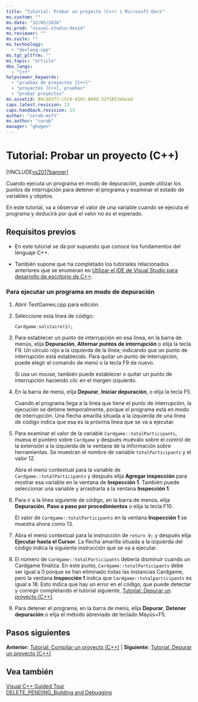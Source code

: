 ```yaml
---
title: "Tutorial: Probar un proyecto (C++) | Microsoft Docs"
ms.custom: ""
ms.date: "12/05/2016"
ms.prod: "visual-studio-dev14"
ms.reviewer: ""
ms.suite: ""
ms.technology: 
  - "devlang-cpp"
ms.tgt_pltfrm: ""
ms.topic: "article"
dev_langs: 
  - "C++"
helpviewer_keywords: 
  - "pruebas de proyectos [C++]"
  - "proyectos [C++], pruebas"
  - "probar proyectos"
ms.assetid: 88cdd377-c5c8-4201-889d-32f5653ebead
caps.latest.revision: 13
caps.handback.revision: 13
author: "corob-msft"
ms.author: "corob"
manager: "ghogen"
---
```

# Tutorial: Probar un proyecto (C++)
[!INCLUDE[vs2017banner](../assembler/inline/includes/vs2017banner.md)]

Cuando ejecuta un programa en modo de depuración, puede utilizar los puntos de interrupción para detener el programa y examinar el estado de variables y objetos.  
  
 En este tutorial, va a observar el valor de una variable cuando se ejecuta el programa y deducirá por qué el valor no es el esperado.  
  
## Requisitos previos  
  
-   En este tutorial se da por supuesto que conoce los fundamentos del lenguaje C\+\+.  
  
-   También supone que ha completado los tutoriales relacionados anteriores que se enumeran en [Utilizar el IDE de Visual Studio para desarrollo de escritorio de C\+\+](../ide/using-the-visual-studio-ide-for-cpp-desktop-development.md).  
  
### Para ejecutar un programa en modo de depuración  
  
1.  Abrir TestGames.cpp para edición.  
  
2.  Seleccione esta línea de código:  
  
     `Cardgame.solitaire(1);`  
  
3.  Para establecer un punto de interrupción en esa línea, en la barra de menús, elija **Depuración**, **Alternar puntos de interrupción** o elija la tecla F9.  Un círculo rojo a la izquierda de la línea; indicando que un punto de interrupción está establecido.  Para quitar un punto de interrupción, puede elegir el comando de menú o la tecla F9 de nuevo.  
  
     Si usa un mouse, también puede establecer o quitar un punto de interrupción haciendo clic en el margen izquierdo.  
  
4.  En la barra de menú, elija **Depurar**, **Iniciar depuración**, o elija la tecla F5.  
  
     Cuando el programa llega a la línea que tiene el punto de interrupción, la ejecución se detiene temporalmente, porque el programa está en modo de interrupción.  Una flecha amarilla situada a la izquierda de una línea de código indica que esa es la próxima línea que se va a ejecutar.  
  
5.  Para examinar el valor de la variable `Cardgame::totalParticipants`, mueva el puntero sobre `Cardgame` y después muévalo sobre el control de la extensión a la izquierda de la ventana de la información sobre herramientas.  Se muestran el nombre de variable `totalParticipants` y el valor 12.  
  
     Abra el menú contextual para la variable de `Cardgame::totalParticipants` y después elija **Agregar inspección** para mostrar esa variable en la ventana de **Inspección 1**.  También puede seleccionar una variable y arrastrarla a la ventana **Inspección 1**.  
  
6.  Para ir a la línea siguiente de código, en la barra de menús, elija **Depuración**, **Paso a paso por procedimientos** o elija la tecla F10.  
  
     El valor de `Cardgame::totalParticipants` en la ventana **Inspección 1** se muestra ahora como 13.  
  
7.  Abra el menú contextual para la instrucción de `return 0;` y después elija **Ejecutar hasta el Cursor**.  La flecha amarilla situada a la izquierda del código indica la siguiente instrucción que se va a ejecutar.  
  
8.  El número de `Cardgame::totalParticipants` debería disminuir cuando un Cardgame finaliza.  En este punto, `Cardgame::totalParticipants` debe ser igual a 0 porque se han eliminado todas las instancias Cardgame, pero la ventana **Inspección 1** indica que `Cardgame::totalparticipants` es igual a 18.  Esto indica que hay un error en el código, que puede detectar y corregir completando el tutorial siguiente, [Tutorial: Depurar un proyecto \(C\+\+\)](../ide/walkthrough-debugging-a-project-cpp.md).  
  
9. Para detener el programa, en la barra de menú, elija **Depurar**, **Detener depuración** o elija el método abreviado de teclado Mayús\+F5.  
  
## Pasos siguientes  
 **Anterior:** [Tutorial: Compilar un proyecto \(C\+\+\)](../ide/walkthrough-building-a-project-cpp.md) &#124; **Siguiente:** [Tutorial: Depurar un proyecto \(C\+\+\)](../ide/walkthrough-debugging-a-project-cpp.md)  
  
## Vea también  
 [Visual C\+\+ Guided Tour](http://msdn.microsoft.com/es-es/499cb66f-7df1-45d6-8b6b-33d94fd1f17c)   
 [DELETE\_PENDING\_Building and Debugging](http://msdn.microsoft.com/es-es/9f6ba537-5ea0-46fb-b6ba-b63d657d84f1)